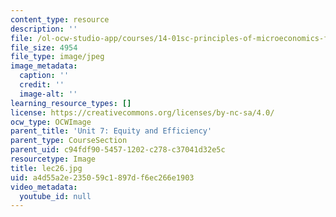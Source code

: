 ```yaml
---
content_type: resource
description: ''
file: /ol-ocw-studio-app/courses/14-01sc-principles-of-microeconomics-fall-2011/a4d55a2e235059c1897df6ec266e1903_lec26.jpg
file_size: 4954
file_type: image/jpeg
image_metadata:
  caption: ''
  credit: ''
  image-alt: ''
learning_resource_types: []
license: https://creativecommons.org/licenses/by-nc-sa/4.0/
ocw_type: OCWImage
parent_title: 'Unit 7: Equity and Efficiency'
parent_type: CourseSection
parent_uid: c94fdf90-5457-1202-c278-c37041d32e5c
resourcetype: Image
title: lec26.jpg
uid: a4d55a2e-2350-59c1-897d-f6ec266e1903
video_metadata:
  youtube_id: null
---
```

